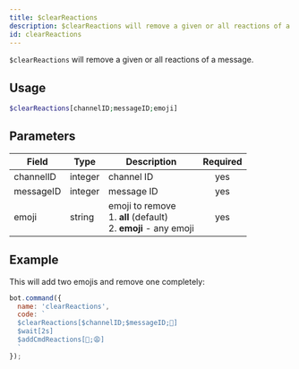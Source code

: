 ```yaml
---
title: $clearReactions
description: $clearReactions will remove a given or all reactions of a message.
id: clearReactions
---
```


`$clearReactions` will remove a given or all reactions of a message.

## Usage

```php
$clearReactions[channelID;messageID;emoji]
```

## Parameters 


| Field     | Type    | Description                                                                 | Required |
| --------- | ------- | --------------------------------------------------------------------------- |:--------:|
| channelID | integer | channel ID                                                                  |    yes   |
| messageID | integer | message ID                                                                  |    yes   |
| emoji     | string  | emoji to remove <br /> 1. **all** (default) <br /> 2. **emoji** - any emoji |    yes   |


## Example

This will add two emojis and remove one completely:

```javascript
bot.command({
  name: 'clearReactions',
  code: `
  $clearReactions[$channelID;$messageID;🥱]
  $wait[2s]
  $addCmdReactions[🥱;😩]
  `
});
```

